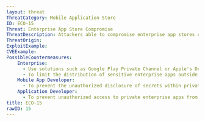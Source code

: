 ```yaml
---
layout: threat
ThreatCategory: Mobile Application Store
ID: ECO-15
Threat: Enterprise App Store Compromise
ThreatDescription: Attackers able to compromise enterprise app stores could potentially distribute work applications to unauthorized parties, potentially leading to unauthroized data access, modification, or leakage.
ThreatOrigin:
ExploitExample:
CVEExample:
PossibleCountermeasures:
    Enterprise:
      - Use solutions such as Google Play Private Channel or Apple's Developer Enterprise program to securely distribute private applications.
      - To limit the distribution of sensitive enterprise apps outside of authorized mobile devices, use MAM solutions to push private apps directly onto authorized and enrolled devices.
    Mobile App Developer:
      - To prevent the unauthorized disclosure of secrets within private enterprise apps, do not hardcode secrets, such as cryptographic keys, directly into private enterprise applications.
    Application Developer:
      - To prevent unauthorized access to private enterprise apps from further granting unauthorized access to sensitive data, require the user of a mobile app to pass strong authentication mechanisms prior to granting access to sensitive data.
title: ECO-15
rawID: 15
---
```

